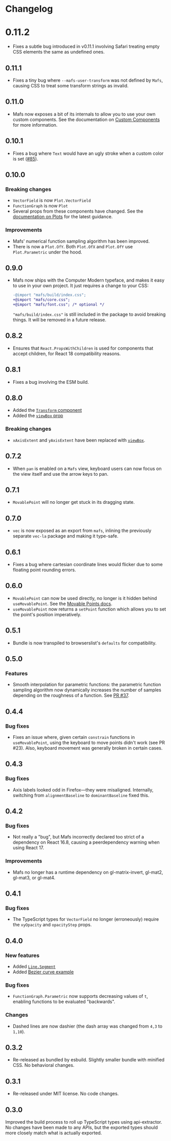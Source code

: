 # Changelog

# 0.11.2

- Fixes a subtle bug introduced in v0.11.1 involving Safari treating empty CSS elements the same as undefined ones.

## 0.11.1

- Fixes a tiny bug where `--mafs-user-transform` was not defined by `Mafs`, causing CSS to treat some transform strings as invalid.

## 0.11.0

- Mafs now exposes a bit of its internals to allow you to use your own custom components. See the documentation on [Custom Components](https://mafs.dev/guides/custom-components/overview) for more information.

## 0.10.1

- Fixes a bug where `Text` would have an ugly stroke when a custom color is set ([#85](https://github.com/stevenpetryk/mafs/issues/85)).

## 0.10.0

### Breaking changes

- `VectorField` is now `Plot.VectorField`
- `FunctionGraph` is now `Plot`
- Several props from these components have changed. See the [documentation on Plots](https://mafs.dev/guides/display/plots) for the latest guidance.

### Improvements

- Mafs' numerical function sampling algorithm has been improved.
- There is now a `Plot.OfY`. Both `Plot.OfX` and `Plot.OfY` use `Plot.Parametric` under the hood.

## 0.9.0

- Mafs now ships with the Computer Modern typeface, and makes it easy to use in your own project. It just requires a change to your CSS:

  ```diff
  -@import "mafs/build/index.css";
  +@import "mafs/core.css";
  +@import "mafs/font.css"; /* optional */
  ```

  `"mafs/build/index.css"` is still included in the package to avoid breaking things. It will be removed in a future release.

## 0.8.2

- Ensures that `React.PropsWithChildren` is used for components that accept children, for React 18 compatibility reasons.

## 0.8.1

- Fixes a bug involving the ESM build.

## 0.8.0

- Added the [`Transform` component](https://mafs.dev/guides/utility/transform)
- Added the [`viewBox` prop](https://mafs.dev/guides/display/viewbox)

### Breaking changes

- `xAxisExtent` and `yAxisExtent` have been replaced with [`viewBox`](https://mafs.dev/guides/display/viewbox).

## 0.7.2

- When `pan` is enabled on a `Mafs` view, keyboard users can now focus on the view itself and use the arrow keys to pan.

## 0.7.1

- `MovablePoint` will no longer get stuck in its dragging state.

## 0.7.0

- `vec` is now exposed as an export from `mafs`, inlining the previously separate `vec-la` package and making it type-safe.

## 0.6.1

- Fixes a bug where cartesian coordinate lines would flicker due to some floating point rounding errors.

## 0.6.0

- `MovablePoint` can now be used directly, no longer is it hidden behind `useMovablePoint`. See the [Movable Points docs](https://mafs.dev/guides/interaction/movable-points/).
- `useMovablePoint` now returns a `setPoint` function which allows you to set the point's position imperatively.

## 0.5.1

- Bundle is now transpiled to browserslist's `defaults` for compatibility.

## 0.5.0

### Features

- Smooth interpolation for parametric functions: the parametric function sampling algorithm now dynamically increases the number of samples depending on the roughness of a function. See [PR #37](https://github.com/stevenpetryk/mafs/pull/37).

## 0.4.4

### Bug fixes

- Fixes an issue where, given certain `constrain` functions in `useMovablePoint`, using the keyboard to move points didn't work (see PR #23). Also, keyboard movement was generally broken in certain cases.

## 0.4.3

### Bug fixes

- Axis labels looked odd in Firefox—they were misaligned. Internally, switching from `alignmentBaseline` to `dominantBaseline` fixed this.

## 0.4.2

### Bug fixes

- Not really a "bug", but Mafs incorrectly declared too strict of a dependency on React 16.8, causing a peerdependency warning when using React 17.

### Improvements

- Mafs no longer has a runtime dependency on gl-matrix-invert, gl-mat2, gl-mat3, or gl-mat4.

## 0.4.1

### Bug fixes

- The TypeScript types for `VectorField` no longer (erroneously) require the `xyOpacity` and `opacityStep` props.

## 0.4.0

### New features

- Added [`Line.Segment`](https://mafs.dev/guides/display/lines/)
- Added [Bezier curve example](https://mafs.dev/guides/examples/bezier-curves/)

### Bug fixes

- `FunctionGraph.Parametric` now supports decreasing values of `t`, enabling functions to be evaluated "backwards".

### Changes

- Dashed lines are now dashier (the dash array was changed from `4,3` to `1,10`).

## 0.3.2

- Re-released as bundled by esbuild. Slightly smaller bundle with minified CSS. No behavioral changes.

## 0.3.1

- Re-released under MIT license. No code changes.

## 0.3.0

Improved the build process to roll up TypeScript types using api-extractor. No
changes have been made to any APIs, but the exported types should more closely
match what is actually exported.
